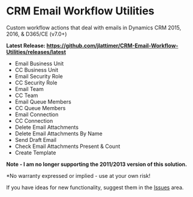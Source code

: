 # CRM Email Workflow Utilities
Custom workflow actions that deal with emails in Dynamics CRM 2015, 2016, & D365/CE (v7.0+)

**Latest Release: https://github.com/jlattimer/CRM-Email-Workflow-Utilities/releases/latest**

* Email Business Unit
* CC Business Unit
* Email Security Role
* CC Security Role
* Email Team
* CC Team
* Email Queue Members
* CC Queue Members
* Email Connection 
* CC Connection 
* Delete Email Attachments
* Delete Email Attachments By Name
* Send Draft Email
* Check Email Attachments Present & Count
* Create Template 

**Note - I am no longer supporting the 2011/2013 version of this solution.** 

*No warranty expressed or implied - use at your own risk!

If you have ideas for new functionality, suggest them in the [Issues](https://github.com/jlattimer/CRM-Email-Workflow-Utilities/issues) area.
